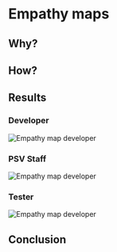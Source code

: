 # Empathy maps

## Why?

## How?

## Results

### Developer

![Empathy map developer](/img/empathy-maps/empathy-map-developer.png)

### PSV Staff

![Empathy map developer](/img/empathy-maps/empathy-map-staff.png)

### Tester

![Empathy map developer](/img/empathy-maps/empathy-map-tester.png)

## Conclusion
